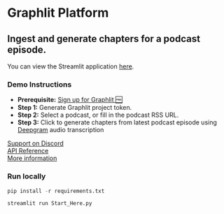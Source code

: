 # Graphlit Platform

## Ingest and generate chapters for a podcast episode.

You can view the Streamlit application [here](https://graphlit-samples-summary-podcast-feed.streamlit.app/).

### Demo Instructions
- **Prerequisite:** [Sign up for Graphlit 🆓](https://docs.graphlit.dev/getting-started/signup)
- **Step 1:** Generate Graphlit project token.
- **Step 2:** Select a podcast, or fill in the podcast RSS URL.
- **Step 3:** Click to generate chapters from latest podcast episode using [Deepgram](https://www.deepgram.com) audio transcription 

[Support on Discord](https://discord.gg/ygFmfjy3Qx)            
[API Reference](https://docs.graphlit.dev/graphlit-data-api/api-reference)     
[More information](https://www.graphlit.com)

### Run locally

```python
pip install -r requirements.txt

streamlit run Start_Here.py
```